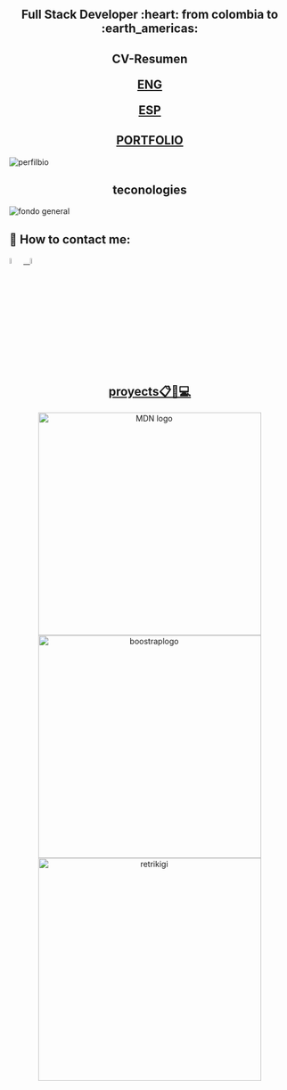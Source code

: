  

<h2 align="center">
Full Stack Developer :heart: from colombia to :earth_americas:
</h2>
<h2 align="center">
CV-Resumen
 
 [ENG](https://github.com/JOSY12/JOSY12/files/13461452/engResume.cv-JOSMER.BERTEL.CALLE.pdf)

 [ESP](https://github.com/JOSY12/JOSY12/files/13461458/espResume.cv-JOSMER.BERTEL.CALLE.pdf)
 <h2 align="center">
<a href="https://josmerweb.netlify.app/" target="_blank">PORTFOLIO</a>
 
</h2>
</h2>

![perfilbio](https://user-images.githubusercontent.com/66582514/201793056-885004c5-4a89-422a-b14b-5102e3389df9.png)
<h2 align="center">
teconologies
</h2>

![fondo general](https://github.com/JOSY12/JOSY12/assets/66582514/27f8df6a-747d-479f-8efb-3ea779f660ce)

 
 ## :paperclip: How to contact me:
<span  >
<a href="https://www.linkedin.com/in/josmer-bertel-calle-12569a236/" ><img width="5%" src="https://github.com/WanCirone/wancirone/blob/main/logos/linkedin-icon.png"> &nbsp;
<a href="mailto:josmer1997@hotmail.es" ><img width="5%" src="https://github.com/WanCirone/wancirone/blob/main/logos/gmail-icon%20green.png">
 

</span>

 
<h2 align="center">
proyects📋📌💻
</h2>

<p  align="center"> 
 <a  href="https://ticktacktask.vercel.app/login" target="_blank">
  <img height="400px" src="https://josmerweb.netlify.app/logo-color.png"
       alt="MDN logo" />
 
  <a   href="https://github.com/JOSY12/SimpleBoostrap" target="_blank">
  <img   height="400px" src="https://user-images.githubusercontent.com/66582514/202477893-dcd22ba8-b322-4e25-824b-096bf81559ef.png"
       alt="boostraplogo"/>
 
 <a   href="https://retrotienda.vercel.app/" target="_blank">
  <img   height="400px" src="https://github.com/JOSY12/Ecomerse/blob/main/cliente/src/logos/logo-color.png?raw=true"
       alt="retrikigi"/>
</p> 
